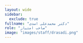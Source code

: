```yaml
---
layout: wide
sidebar:
  exclude: true
fullname: "دکتر محمدعلی اسدی"
role: "صاحب امتیاز"
image: "images/staff/drasadi.png"
---
```

